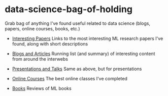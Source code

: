 # data-science-bag-of-holding
Grab bag of anything I've found useful related to data science (blogs, papers, online courses, books, etc.)

- [Interesting Papers](paper_summaries.md)
  Links to the most interesting ML research papers I've found, along with short descriptions

- [Blogs and Articles](blog_summaries.md)
  Running list (and summary) of interesting content from around the interwebs

- [Presentations and Talks](presentation_summaries.md)
  Same as above, but for presentations

- [Online Courses](online_class_reviews.md)
  The best online classes I've completed

- [Books](book_reviews.md)
  Reviews of ML books
